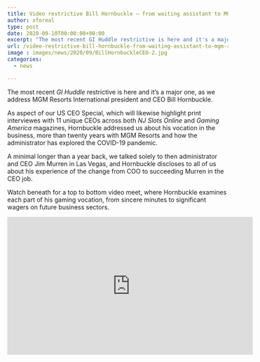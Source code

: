 ```yaml
---
title: Video restrictive Bill Hornbuckle — from waiting assistant to MGM Resorts CEO
author: xforeal 
type: post
date: 2020-09-10T00:00:00+00:00
excerpt: "The most recent GI Huddle restrictive is here and it's a major one, as we address MGM Resorts International president and CEO Bill Hornbuckle "
url: /video-restrictive-bill-hornbuckle-from-waiting-assistant-to-mgm-resorts-ceo/
image : images/news/2020/09/BillHornbuckleCEO-2.jpg
categories:
  - news

---
```

The most recent _GI Huddle_ restrictive is here and it&#8217;s a major one, as we address MGM Resorts International president and CEO Bill Hornbuckle. 

As aspect of our US CEO Special, which will likewise highlight print interviewes with 11 unique CEOs across both _NJ Slots Online_ and _Gaming America_ magazines, Hornbuckle addressed us about his vocation in the business, more than twenty years with MGM Resorts and how the administrator has explored the COVID-19 pandemic. 

A minimal longer than a year back, we talked solely to then administrator and CEO Jim Murren in Las Vegas, and Hornbuckle discloses to all of us about his experience of the change from COO to succeeding Murren in the CEO job. 

Watch beneath for a top to bottom video meet, where Hornbuckle examines each part of his gaming vocation, from sincere minutes to significant wagers on future business sectors. 

<div class="videoWrapper">
  <iframe loading="lazy" allowfullscreen="allowfullscreen" frameborder="0" height="315" src="https://www.youtube.com/embed/2SJyil6unzM" width="560" />
</div>